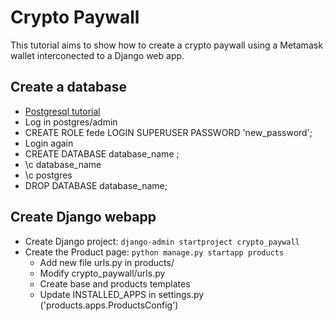 # Crypto Paywall
This tutorial aims to show how to create a crypto paywall using a Metamask wallet interconected to a Django web app.

## Create a database
- [Postgresql tutorial](https://www.youtube.com/watch?v=BLH3s5eTL4Y)
- Log in postgres/admin
- CREATE ROLE fede LOGIN SUPERUSER PASSWORD 'new_password';
- Login again
- CREATE DATABASE database_name ;
- \c database_name
- \c postgres
- DROP DATABASE database_name;

## Create Django webapp
- Create Django project: `django-admin startproject crypto_paywall`
- Create the Product page: `python manage.py startapp products`
	- Add new file urls.py in products/
	- Modify crypto_paywall/urls.py
	- Create base and products templates
	- Update INSTALLED_APPS in settings.py ('products.apps.ProductsConfig')
	

	
